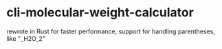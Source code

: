 # cli-molecular-weight-calculator

rewrote in Rust for faster performance, 
support for handling parentheses, like "_H2O_2"